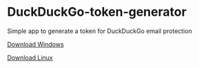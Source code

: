 # DuckDuckGo-token-generator
Simple app to generate a token for DuckDuckGo email protection

[Download Windows](https://github.com/PolicyPuma4/DuckDuckGo-token-generator/releases/latest/download/ddgtokengenerator_windows_amd64.exe)

[Download Linux](https://github.com/PolicyPuma4/DuckDuckGo-token-generator/releases/latest/download/ddgtokengenerator_linux_amd.exe)
